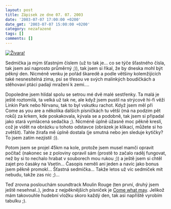```yaml
---
layout: post
title: Zápisek ze dne 07. 07. 2003
date: '2003-07-07 17:00:00 +0200'
date_gmt: '2003-07-07 15:00:00 +0200'
category: nezařazené
tags: []
comments: []
---
```

<p>
<div ><a href="%base_url%/assets/old-images/zirafa.jpg"><img src="%base_url%/assets/old-images/zirafa_mala.jpg" alt="Živara!"></a>  </div>
<p>Sedmička ja mým šťastným číslem (už to tak je... co se týče šťastného  čísla, tak jsem asi naprosto průměrný ;)), tak jsem si říkal, že by dneska mohl  být pěkný den. Nicméně venku je pořád škaredě a podle většiny kolemžijících  také nesnesitelná zima, psi se třesou ve svých malinkých boudičkách a stěhovaví  ptáci padají mražení k zemi....</p>
<p>Dopoledne jsem hlídal spolu se setrou mé  dvě malé sestřenky. Ta malá je ještě roztomilá, ta velká už tak ne, ale když  jsem pustil na strýcově hi-fi věži Linkin Park nebo Nirvanu, tak to byl vskutku  rachot. Když jsem měl při Come as you are a několika dalších písničkách tu  větší (má na podzim pět roků) za krkem, kde poskakovala, kývala se a podobně, tak  jsem si připadal jako stará vymlácená sedačka ;). Nicméně úplně úžasně moc  pěkně kreslí, což je vidět na obrázku u tohoto odstavce (obrázek je klikací,  můžete si ho zvětšit). Tahle žirafa mě úplně dostala (je smutná nebo jen sleduje  kytičky? To jsem zatím nezjistil :)).</p>
<p>Potom jsem se projel 45km na kole, protože jsem musel mamči opravit počítač  (nakonec se z poloviny opravil sám (prostě to začalo raděj fungovat, než by si to  nechalo hrabat v souborech mou rukou ;)) a ještě jsem si chtěl zajet pro časáky na  Vsetín... Časopis neměli ani jeden a navíc jako bonus jsem pěkně promokl...  Šťastná sedmička... Takže letos už víc sedmiček mít nebudu, takže zas nic ;)...</p>
<p>Teď zrovna poslouchám soundtrack Moulin Rouge (ten první, druhý jsem ještě  nesehnal..), jedna z nejpěknějších písniček je <a href="art.php?a=cwm.htm">Come what may</a>.  Jelikož mám takovouhle hudební vložku skoro každý den, tak asi napříště vyrobím  tabulku ;).</p>

